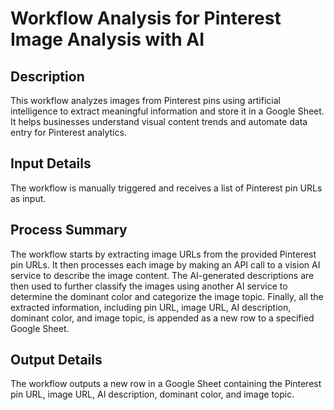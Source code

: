# Workflow Analysis for Pinterest Image Analysis with AI

## Description
This workflow analyzes images from Pinterest pins using artificial intelligence to extract meaningful information and store it in a Google Sheet. It helps businesses understand visual content trends and automate data entry for Pinterest analytics.

## Input Details
The workflow is manually triggered and receives a list of Pinterest pin URLs as input.

## Process Summary
The workflow starts by extracting image URLs from the provided Pinterest pin URLs. It then processes each image by making an API call to a vision AI service to describe the image content. The AI-generated descriptions are then used to further classify the images using another AI service to determine the dominant color and categorize the image topic. Finally, all the extracted information, including pin URL, image URL, AI description, dominant color, and image topic, is appended as a new row to a specified Google Sheet.

## Output Details
The workflow outputs a new row in a Google Sheet containing the Pinterest pin URL, image URL, AI description, dominant color, and image topic.
